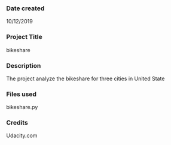 ### Date created
10/12/2019

### Project Title
bikeshare

### Description
The project analyze the bikeshare for three cities in United State

### Files used
bikeshare.py

### Credits
Udacity.com

